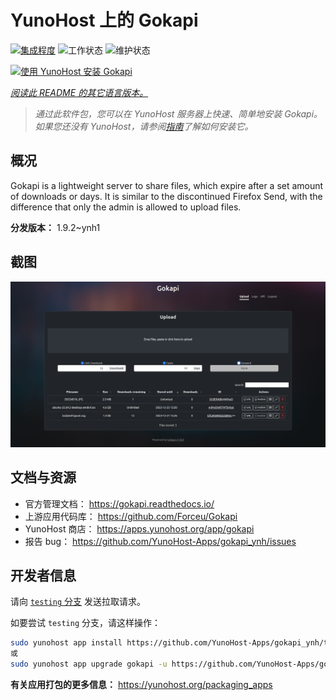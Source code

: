 <!--
注意：此 README 由 <https://github.com/YunoHost/apps/tree/master/tools/readme_generator> 自动生成
请勿手动编辑。
-->

# YunoHost 上的 Gokapi

[![集成程度](https://apps.yunohost.org/badge/integration/gokapi)](https://ci-apps.yunohost.org/ci/apps/gokapi/)
![工作状态](https://apps.yunohost.org/badge/state/gokapi)
![维护状态](https://apps.yunohost.org/badge/maintained/gokapi)

[![使用 YunoHost 安装 Gokapi](https://install-app.yunohost.org/install-with-yunohost.svg)](https://install-app.yunohost.org/?app=gokapi)

*[阅读此 README 的其它语言版本。](./ALL_README.md)*

> *通过此软件包，您可以在 YunoHost 服务器上快速、简单地安装 Gokapi。*  
> *如果您还没有 YunoHost，请参阅[指南](https://yunohost.org/install)了解如何安装它。*

## 概况

Gokapi is a lightweight server to share files, which expire after a set amount of downloads or days. It is similar to the discontinued Firefox Send, with the difference that only the admin is allowed to upload files.

**分发版本：** 1.9.2~ynh1

## 截图

![Gokapi 的截图](./doc/screenshots/screenshot.png)

## 文档与资源

- 官方管理文档： <https://gokapi.readthedocs.io/>
- 上游应用代码库： <https://github.com/Forceu/Gokapi>
- YunoHost 商店： <https://apps.yunohost.org/app/gokapi>
- 报告 bug： <https://github.com/YunoHost-Apps/gokapi_ynh/issues>

## 开发者信息

请向 [`testing` 分支](https://github.com/YunoHost-Apps/gokapi_ynh/tree/testing) 发送拉取请求。

如要尝试 `testing` 分支，请这样操作：

```bash
sudo yunohost app install https://github.com/YunoHost-Apps/gokapi_ynh/tree/testing --debug
或
sudo yunohost app upgrade gokapi -u https://github.com/YunoHost-Apps/gokapi_ynh/tree/testing --debug
```

**有关应用打包的更多信息：** <https://yunohost.org/packaging_apps>
